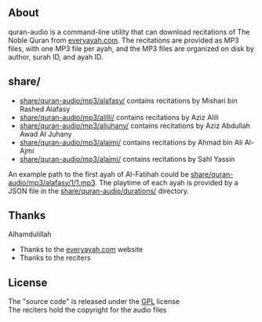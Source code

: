 ## About

quran-audio is a command-line utility that can download recitations
of The Noble Quran from
[everyayah.com](https://everyayah.com).
The recitations are provided as MP3 files, with one MP3 file per ayah,
and the MP3 files are organized on disk by author, surah ID, and
ayah ID.

## share/

* [share/quran-audio/mp3/alafasy/](share/quran-audio/mp3/alafasy/)
  contains recitations by Mishari bin Rashed Alafasy
* [share/quran-audio/mp3/alilli/](share/quran-audio/mp3/alili/)
  contains recitations by Aziz Alili
* [share/quran-audio/mp3/aljuhany/](share/quran-audio/mp3/aljuhany/)
  contains recitations by Aziz Abdullah Awad Al Juhany
* [share/quran-audio/mp3/alajmi/](share/quran-audio/mp3/alajmi/)
  contains recitations by Ahmad bin Ali Al-Ajmi
* [share/quran-audio/mp3/alajmi/](share/quran-audio/mp3/yassin/)
  contains recitations by Sahl Yassin

An example path to the first ayah of Al-Fatihah could be
[share/quran-audio/mp3/alafasy/1/1.mp3](share/quran-audio/mp3/alafasy/1/1.mp3).
The playtime of each ayah is provided by a JSON file in the
[share/quran-audio/durations/](/share/quran-audio/durations/)
directory.

## Thanks

Alhamdulillah

* Thanks to the [everyayah.com](https://everyayah.com) website
* Thanks to the reciters

## License

The "source code" is released under the [GPL](./LICENSE) license
<br>
The reciters hold the copyright for the audio files

